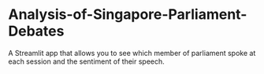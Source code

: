 # Analysis-of-Singapore-Parliament-Debates
A Streamlit app that allows you to see which member of parliament spoke at each session and the sentiment of their speech.
